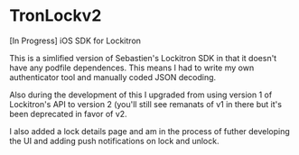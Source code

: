TronLockv2
==========

[In Progress] iOS SDK for Lockitron

This is a simlified version of Sebastien's Lockitron SDK in that it doesn't have any podfile dependences. This means I had to write my own authenticator tool and manually coded JSON decoding. 

Also during the development of this I upgraded from using version 1 of Lockitron's API to version 2 (you'll still see remanats of v1 in there but it's been deprecated in favor of v2.

I also added a lock details page and am in the process of futher developing the UI and adding push notifications on lock and unlock.
